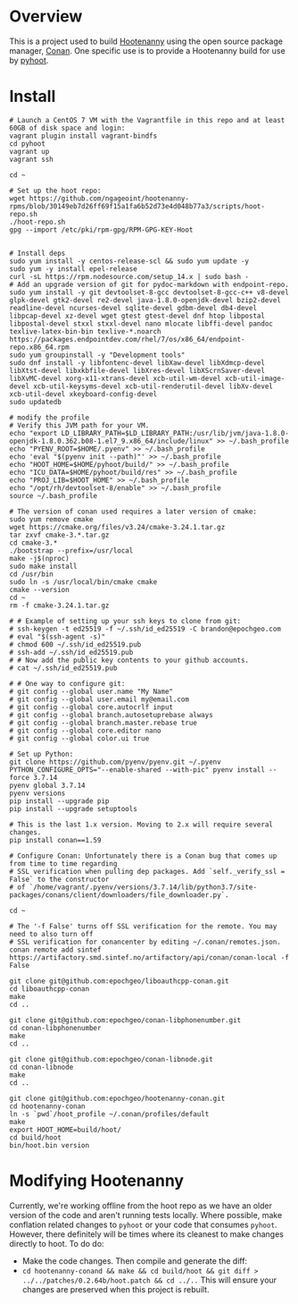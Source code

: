 
# Overview

This is a project used to build [Hootenanny](https://github.com/ngageoint/hootenanny) using the open source package manager, [Conan](https://conan.io/). One specific use is to provide a Hootenanny build for use by [pyhoot](https://github.com/epochgeo/pyhoot).

# Install

```
# Launch a CentOS 7 VM with the Vagrantfile in this repo and at least 60GB of disk space and login:
vagrant plugin install vagrant-bindfs
cd pyhoot
vagrant up
vagrant ssh

cd ~

# Set up the hoot repo:
wget https://github.com/ngageoint/hootenanny-rpms/blob/30149eb7d26ff69f15a1fa6b52d73e4d048b77a3/scripts/hoot-repo.sh
./hoot-repo.sh
gpg --import /etc/pki/rpm-gpg/RPM-GPG-KEY-Hoot


# Install deps
sudo yum install -y centos-release-scl && sudo yum update -y
sudo yum -y install epel-release
curl -sL https://rpm.nodesource.com/setup_14.x | sudo bash -
# Add an upgrade version of git for pydoc-markdown with endpoint-repo.
sudo yum install -y git devtoolset-8-gcc devtoolset-8-gcc-c++ v8-devel glpk-devel gtk2-devel re2-devel java-1.8.0-openjdk-devel bzip2-devel readline-devel ncurses-devel sqlite-devel gdbm-devel db4-devel libpcap-devel xz-devel wget gtest gtest-devel dnf htop libpostal libpostal-devel stxxl stxxl-devel nano mlocate libffi-devel pandoc texlive-latex-bin-bin texlive-*.noarch https://packages.endpointdev.com/rhel/7/os/x86_64/endpoint-repo.x86_64.rpm
sudo yum groupinstall -y "Development tools"
sudo dnf install -y libfontenc-devel libXaw-devel libXdmcp-devel libXtst-devel libxkbfile-devel libXres-devel libXScrnSaver-devel libXvMC-devel xorg-x11-xtrans-devel xcb-util-wm-devel xcb-util-image-devel xcb-util-keysyms-devel xcb-util-renderutil-devel libXv-devel xcb-util-devel xkeyboard-config-devel
sudo updatedb

# modify the profile
# Verify this JVM path for your VM.
echo "export LD_LIBRARY_PATH=$LD_LIBRARY_PATH:/usr/lib/jvm/java-1.8.0-openjdk-1.8.0.362.b08-1.el7_9.x86_64/include/linux" >> ~/.bash_profile
echo "PYENV_ROOT=$HOME/.pyenv" >> ~/.bash_profile
echo 'eval "$(pyenv init --path)"' >> ~/.bash_profile
echo "HOOT_HOME=$HOME/pyhoot/build/" >> ~/.bash_profile
echo "ICU_DATA=$HOME/pyhoot/build/res" >> ~/.bash_profile
echo "PROJ_LIB=$HOOT_HOME" >> ~/.bash_profile
echo "/opt/rh/devtoolset-8/enable" >> ~/.bash_profile
source ~/.bash_profile

# The version of conan used requires a later version of cmake:
sudo yum remove cmake
wget https://cmake.org/files/v3.24/cmake-3.24.1.tar.gz
tar zxvf cmake-3.*.tar.gz
cd cmake-3.*
./bootstrap --prefix=/usr/local
make -j$(nproc)
sudo make install
cd /usr/bin
sudo ln -s /usr/local/bin/cmake cmake
cmake --version
cd ~
rm -f cmake-3.24.1.tar.gz

# # Example of setting up your ssh keys to clone from git:
# ssh-keygen -t ed25519 -f ~/.ssh/id_ed25519 -C brandon@epochgeo.com
# eval "$(ssh-agent -s)"
# chmod 600 ~/.ssh/id_ed25519.pub
# ssh-add ~/.ssh/id_ed25519.pub
# # Now add the public key contents to your github accounts.
# cat ~/.ssh/id_ed25519.pub

# # One way to configure git:
# git config --global user.name "My Name"
# git config --global user.email my@email.com
# git config --global core.autocrlf input
# git config --global branch.autosetuprebase always
# git config --global branch.master.rebase true
# git config --global core.editor nano
# git config --global color.ui true

# Set up Python:
git clone https://github.com/pyenv/pyenv.git ~/.pyenv
PYTHON_CONFIGURE_OPTS="--enable-shared --with-pic" pyenv install --force 3.7.14
pyenv global 3.7.14
pyenv versions
pip install --upgrade pip
pip install --upgrade setuptools

# This is the last 1.x version. Moving to 2.x will require several changes.
pip install conan==1.59

# Configure Conan: Unfortunately there is a Conan bug that comes up from time to time regarding 
# SSL verification when pulling dep packages. Add `self._verify_ssl = False` to the constructor 
# of `/home/vagrant/.pyenv/versions/3.7.14/lib/python3.7/site-packages/conans/client/downloaders/file_downloader.py`.

cd ~

# The '-f False' turns off SSL verification for the remote. You may need to also turn off 
# SSL verification for conancenter by editing ~/.conan/remotes.json.
conan remote add sintef https://artifactory.smd.sintef.no/artifactory/api/conan/conan-local -f False

git clone git@github.com:epochgeo/liboauthcpp-conan.git
cd liboauthcpp-conan
make
cd ..

git clone git@github.com:epochgeo/conan-libphonenumber.git
cd conan-libphonenumber
make
cd ..

git clone git@github.com:epochgeo/conan-libnode.git
cd conan-libnode
make
cd ..

git clone git@github.com:epochgeo/hootenanny-conan.git
cd hootenanny-conan
ln -s `pwd`/hoot_profile ~/.conan/profiles/default
make
export HOOT_HOME=build/hoot/
cd build/hoot
bin/hoot.bin version
```

# Modifying Hootenanny

Currently, we're working offline from the hoot repo as we have an older version of the code and aren't running tests locally. Where possible, make conflation related changes to `pyhoot` or your code that consumes `pyhoot`. However, there definitely will be times where its cleanest to make changes directly to hoot. To do do:
* Make the code changes. Then compile and generate the diff:
* `cd hootenanny-conand && make && cd build/hoot && git diff > ../../patches/0.2.64b/hoot.patch && cd ../..`
This will ensure your changes are preserved when this project is rebuilt.
